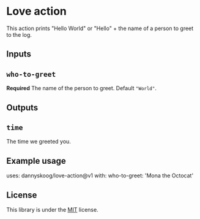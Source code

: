# Love action

This action prints "Hello World" or "Hello" + the name of a person to greet to the log.

## Inputs

## `who-to-greet`

**Required** The name of the person to greet. Default `"World"`.

## Outputs

## `time`

The time we greeted you.

## Example usage

uses: dannyskoog/love-action@v1
with:
  who-to-greet: 'Mona the Octocat'

## License

This library is under the [MIT](LICENSE.md) license.
